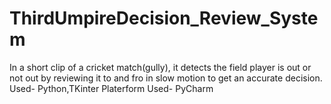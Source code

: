 # ThirdUmpireDecision_Review_System
In a short clip of a cricket match(gully), it detects the field player is out or not out by reviewing it to and fro in slow motion to get an accurate decision.
Used- Python,TKinter
Platerform Used- PyCharm
